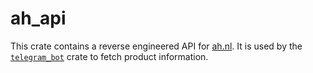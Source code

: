 # ah_api

This crate contains a reverse engineered API for [ah.nl](https://www.ah.nl). It is used by the
[`telegram_bot`](../telegram_bot/) crate to fetch product information.
